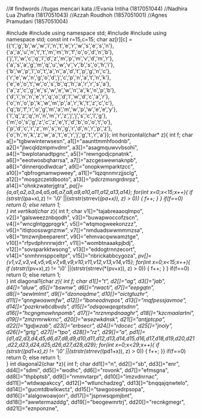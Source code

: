 //# findwords
//tugas mencari kata
//Evania Intiha (1817051044)
//Nadhira Lua Zhafira (1817051043)
//Azzah Roudhoh (1857051001)
//Agnes Pramudani (1857051004)

#include <iostream>
#include <cstring>
using namespace std;
#include <iostream>
#include <cstring>
using namespace std;
const int r=15,c=15;
char az[r][c] = {{'t','g','b','w','w','i','n','t','e','r','w','s','e','s','n'},
	{'a','a','u','n','t','t','m','m','h','f','o','o','d','n','b'},
    {'j','l','w','c','q','l','d','z','m','p','m','v','d','m','r'},
    {'a','s','a','g','m','q','u','w','v','v','b','s','o','h','i'},
    {'b','w','p','l','o','t','a','n','a','d','t','p','g','n','c'},
    {'r','e','w','n','g','o','d','j','c','p','n','a','t','n','k'},
    {'e','e','o','t','w','o','s','b','q','h','a','r','r','s','a'},
    {'a','z','c','g','e','s','w','e','w','n','a','k','n','p','b'},
    {'d','i','n','n','e','r','q','o','d','l','w','d','c','a','r'},
    {'o','n','o','p','k','w','m','p','a','r','k','t','z','c','c'},
    {'q','b','f','r','o','g','m','a','m','w','p','w','e','e','y'},
    {'l','q','z','q','n','n','m','r','z','j','j','s','c','l','g'},
    {'m','o','s','g','z','c','z','e','t','d','b','o','o','t','o'},
    {'p','d','c','r','z','m','s','n','g','r','d','n','r','p','z'},
    {'o','h','n','k','z','w','a','t','e','r','j','g','t','r','a'}};
int horizontal(char* z){
	int f;
	char a[]="tgbwwinterwsesn",
		 a1[]="aaunttmmhfoodnb",
		 a2[]="jlwcqldzmpmvdmr",
		 a3[]="asagmquwvvbsohi",
		 a4[]="bwplotanadtpgnc",
		 a5[]="rewngodjcpnatnk",
		 a6[]="eeotwosbqharrsa",
		 a7[]="azcgeswewnaknpb",
		 a8[]="dinnerqodlwdcar",
		 a9[]="onopkwmparktzcc",
		 a10[]="qbfrogmamwpweey",
		 a11[]="lqzqnnmrzjjsclg",
		 a12[]="mosgzczetdbooto",
		 a13[]="pdcrzmsngrdnrpz",
		 a14[]="ohnkzwaterjgtra",
		*pa[]={a,a1,a2,a3,a4,a5,a6,a7,a8,a9,a10,a11,a12,a13,a14};
	for(int x=0;x<15;x++){
		if (strstr(*(pa+x),z) != '\0' ||(strstr(strrev(*(pa+x)), z) > 0))
        {
		f++;
		}
	}
	if(f==0)
		return 0;
	else
		return 1;	
}
int vertikal(char* z){
	int f;
	char v1[]="tajabreaaoqlmpo", 
		 v2[]="galsweezznbqodh", 
		 v3[]="buwapwoccofzscn", 
		 v4[]="wncglntggprqgrk", 
		 v5[]="wtqmogweekonzzz", 
		 v6[]="itlqtoosswgnzmw", 
		 v7[]="nmduadswwmmmzsa", 
		 v8[]="tmzwnjbeeparent", 
		 v9[]="ehmvacqwwamztge", 
		 v10[]="rfpvdphnnrwjdrr",
		 v11[]="wombtnaaakpjbdj", 
		 v12[]="sovsparkktwsong", 
		 v13[]="eddogtrnnzecort", 
		 v14[]="snmhnnsppceltpr", 
		 v15[]="nbrickabbcygoza",
	 	 *pv[]={v1,v2,v3,v4,v5,v6,v7,v8,v9,v10,v11,v12,v13,v14,v15};
	for(int x=0;x<15;x++){
		if (strstr(*(pv+x),z) != '\0' ||(strstr(strrev(*(pv+x)), z) > 0))
		{
		f++;
		}
	}
	if(f==0)
		return 0;
	else
		return 1;	
}
int diagonal1(char *z){
	int f;
	char d1[]="t",
		 d2[]="ag",
		 d3[]="jab",
		 d4[]="aluw",
		 d5[]="bswnw", 
		 d6[]="rwacti",
		 d7[]="eepgqtn", 
		 d8[]="aewlmlmt", 
		 d9[]="dzonoqdme", 
		 d10[]="oictgtuzhr", 
		 d11[]="qnngwoawmfw", 
		 d12[]="lboneodnvpos", 
		 d13[]="mqfpessjavmoe", 
		 d14[]="pozrkrwbcdbvds", 
	         d15[]="odsqowqeqptsdnn",
		 d16[]="hcgngmowhnpomb", 
		 d17[]="nrznmpdnaaghr", 
		 d18[]="kzcmaalartni", 
		 d19[]="zmzrmrwkrnc", 
		 d20[]="wsezwkdnsk", 
		 d21[]="antjptcpa", 
		 d22[]="tgdjwzab", 
		 d23[]="erbsecr", 
		 d24[]="rdocec",
		 d25[]="jnoly", 
		 d26[]="grtg", 
		 d27[]="tpo", 
		 d28[]="rz", 
		 d29[]="a",
		 *pd1[]={d1,d2,d3,d4,d5,d6,d7,d8,d9,d10,d11,d12,d13,d14,d15,d16,d17,d18,d19,d20,d21,d22,d23,d24,d25,d26,d27,d28,d29};
	for(int x=0;x<29;x++){
		if (strstr(*(pd1+x),z) != '\0' ||(strstr(strrev(*(pd1+x)), z) > 0))
		{
		f++;
		}}
	if(f==0)
		return 0;
	else
		return 1;	
}
int diagonal2(char *z){
	int f;
	char dd1[]="n",
		 dd2[]="sb", 
		 dd3[]="enr", 
		 dd4[]="sdmi", 
		 dd5[]="wodhc", 
		 dd6[]="rovonk", 
		 dd7[]="efmsgna", 
		 dd8[]="thpbptsb", 
		 dd9[]="nmmvtarpr",
		 dd10[]="imzvdnrnac", 
		 dd11[]="wtdwapakccy", 
		 dd12[]="wtlunchadzeg", 
		 dd13[]="bnqqajqnwtelo", 
		 dd14[]="gucmtdbwlkwctz", 
		 dd15[]="tawgoosedrpsopa", 
		 dd16[]="alalgowoawjorr", 
		 dd17[]="jspnwsqpmjbnt", 
		 dd18[]="awwtermazddg", 
	         dd19[]="beogewmrtrj", 
		 dd20[]="recnkgmegr", 
		 dd21[]="eznponzne", 
